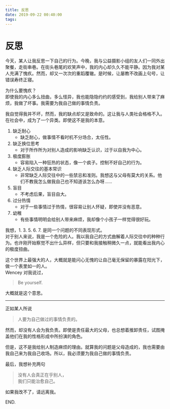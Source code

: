 ```yaml
---
title: 反思
date: 2019-09-22 00:40:00
tags:
---
```

# 反思
今天，某人让我反思一下自己的行为。今晚，我与公益摄影小组的友人们一同外出聚餐，走街串巷。在街头巷尾的欢笑声中，我的内心却久久不能平静。因为我对某人充满了愧疚。然而，却又一次次的重蹈覆辙。是时候，让屡教不改画上句号，让错误寿终正寝。           

为什么要愧疚？      
即使我的内心多么扭曲，多么怪异，我也能隐隐约约的感受到，我给别人带来了麻烦，我做了坏事。我需要为我自己做的事情负责。      

我自觉得我并不坏，然而，我的缺点却又是致命的。这让我与人类社会格格不入。在社会中，成为了一个异类。即使这不是我的本意。

1. 缺乏耐心
   - 缺乏耐心，做事情不看时机不分场合，太任性。
2. 缺乏换位思考
   - 对于所作所为对别人造成的影响缺乏认识，过于以自我为中心。
3. 极度膨胀
   - 容易陷入一种狂热的状态，像一个疯子。控制不好自己的行为。
4. 缺乏人际交往的基本常识      
   - 非常缺乏人际交往中的一些禁忌和准则。我想这与父母有莫大的关系。他们不教我怎么做我自己也不知道该怎么办呀......            
5. 盲目
   - 不考虑后果，盲目自大。
6. 过分热情
   - 对于一些事情过于热情，很容易让别人怀疑，即使并没有恶意。
7. 幼稚
   - 有些事情明明会给别人带来麻烦，我却像个小孩子一样觉得很好玩。

我想，1. 3. 5. 6. 7. 是同一个问题的不同表现形式。      
对于别人来说，我是一个危险的人。我以我自己的方式曲解着人际交往中的种种行为。也许刚开始察觉不出什么异样，但只要和我接触稍微久一点，就能看出我内心的极度扭曲。

这个世界上最强大的人，大概就是能问心无愧的让自己毫无保留的暴露在阳光下，做一个表里如一的人。      
Wencey 对我说过， 
> Be yourself.      

大概就是这个意思。
***
正如某人所说
> 人要为自己做过的事情负责的。      

然而，却没有人会为我负责。即使是责任最大的父母，也总想着推卸责任，试图掩盖他们在我的性格形成中所扮演的角色。

但是，这不是我给别人制造麻烦的理由。就算我的问题是父母造成的，我也需要由我自己来为我自己收场。所以，我必须要为我自己做的事情负责。

最后，我想补充两句
> 没有人会真正在乎别人，   
我们只能治愈自己。

如果我改不了，请远离我。

END.
